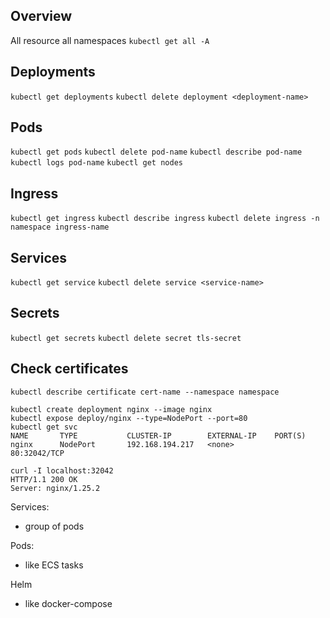 ## Overview

All resource all namespaces
`kubectl get all -A`

## Deployments

`kubectl get deployments`
`kubectl delete deployment <deployment-name>`

## Pods

`kubectl get pods`
`kubectl delete pod-name`
`kubectl describe pod-name`
`kubectl logs pod-name`
`kubectl get nodes`

## Ingress

`kubectl get ingress`
`kubectl describe ingress`
`kubectl delete ingress -n namespace ingress-name`

## Services

`kubectl get service`
`kubectl delete service <service-name>`

## Secrets

`kubectl get secrets`
`kubectl delete secret tls-secret`

## Check certificates

`kubectl describe certificate cert-name --namespace namespace`


```
kubectl create deployment nginx --image nginx
kubectl expose deploy/nginx --type=NodePort --port=80
kubectl get svc
NAME       TYPE           CLUSTER-IP        EXTERNAL-IP    PORT(S)
nginx      NodePort       192.168.194.217   <none>         80:32042/TCP

curl -I localhost:32042
HTTP/1.1 200 OK
Server: nginx/1.25.2
```

Services:
- group of pods

Pods:
- like ECS tasks

Helm
- like docker-compose

